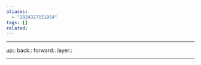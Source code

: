 ```yaml
---
aliases:
  - "2024327151954"
tags: []
related:
---
```




***

up:: 
back:: 
forward:: 
layer:: 

***

